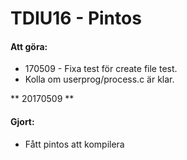 # TDIU16 - Pintos


#### Att göra:
* 170509 - Fixa test för create file test.
* Kolla om userprog/process.c är klar.

** 20170509 **
#### Gjort:
* Fått pintos att kompilera